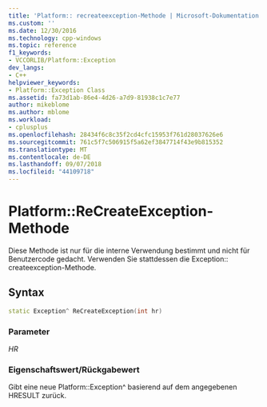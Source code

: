 ```yaml
---
title: 'Platform:: recreateexception-Methode | Microsoft-Dokumentation'
ms.custom: ''
ms.date: 12/30/2016
ms.technology: cpp-windows
ms.topic: reference
f1_keywords:
- VCCORLIB/Platform::Exception
dev_langs:
- C++
helpviewer_keywords:
- Platform::Exception Class
ms.assetid: fa73d1ab-86e4-4d26-a7d9-81938c1c7e77
author: mikeblome
ms.author: mblome
ms.workload:
- cplusplus
ms.openlocfilehash: 28434f6c8c35f2cd4cfc15953f761d28037626e6
ms.sourcegitcommit: 761c5f7c506915f5a62ef3847714f43e9b815352
ms.translationtype: MT
ms.contentlocale: de-DE
ms.lasthandoff: 09/07/2018
ms.locfileid: "44109718"
---
```

# <a name="platformrecreateexception-method"></a>Platform::ReCreateException-Methode

Diese Methode ist nur für die interne Verwendung bestimmt und nicht für Benutzercode gedacht. Verwenden Sie stattdessen die Exception:: createexception-Methode.

## <a name="syntax"></a>Syntax

```cpp
static Exception^ ReCreateException(int hr)
```

### <a name="parameters"></a>Parameter

*HR*

### <a name="property-valuereturn-value"></a>Eigenschaftswert/Rückgabewert

Gibt eine neue Platform::Exception^ basierend auf dem angegebenen HRESULT zurück.
